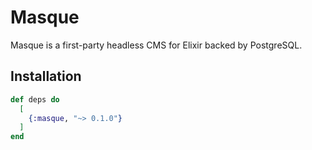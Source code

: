 # Masque

Masque is a first-party headless CMS for Elixir backed by PostgreSQL.

## Installation

```elixir
def deps do
  [
    {:masque, "~> 0.1.0"}
  ]
end
```
